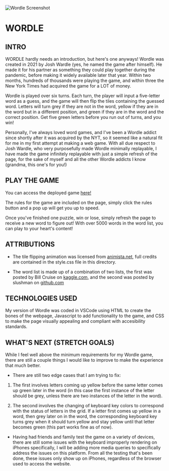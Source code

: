 ![Wordle Screenshot](https://imgur.com/IfGB7a9)

# WORDLE

## INTRO
WORDLE hardly needs an introduction, but here's one anyways! Wordle was created in 2021 by Josh Wardle (yes, he named the game after himself). He made it for his partner as something they could play together during the pandemic, before making it widely available later that year. Within two months, hundreds of thousands were playing the game, and within three the New York Times had acquired the game for a LOT of money.

Wordle is played over six turns. Each turn, the player will input a five-letter word as a guess, and the game will then flip the tiles containing the guessed word. Letters will turn grey if they are not in the word, yellow if they are in the word but in a different position, and green if they are in the word and the correct position. Get five green letters before you run out of turns, and you win!

Personally, I've always loved word games, and I've been a Wordle addict since shortly after it was acquired by the NYT, so it seemed like a natural fit for me in my first attempt at making a web game. With all due respect to Josh Wardle, who very purposefully made Wordle minimally replayable, I have made the game infinitely replayable with just a simple refresh of the page, for the sake of myself and all the other Wordle addicts I know (grandma, this one's for you!)

## PLAY THE GAME
You can access the deployed game [here!](https://tnleibel.github.io/wordle-game-project/)

The rules for the game are included on the page, simply click the rules button and a pop up will get you up to speed.

Once you've finished one puzzle, win or lose, simply refresh the page to receive a new word to figure out! With over 5000 words in the word list, you can play to your heart's content!

## ATTRIBUTIONS

- The tile flipping animation was licensed from [animista.net](https://animista.net/play/basic/flip/flip-horizontal-top), full credits are contained in the style.css file in this directory.

- The word list is made up of a combination of two lists, the first was posted by Bill Cruise on [kaggle.com](https://www.kaggle.com/datasets/bcruise/wordle-valid-words?select=valid_solutions.csv), and the second was posted by slushman on [github.com](https://gist.github.com/slushman/34e60d6bc479ac8fc698df8c226e4264)

## TECHNOLOGIES USED

My version of Wordle was coded in VSCode using HTML to create the bones of the webpage, Javascript to add functionality to the game, and CSS to make the page visually appealing and compliant with accesibility standards.

## WHAT'S NEXT (STRETCH GOALS)

While I feel well above the minimum requirements for my Wordle game, there are still a couple things I would like to improve to make the experience that much better.

- There are still two edge cases that I am trying to fix: 

1. The first involves letters coming up yellow before the same letter comes up green later in the word (in this case the first instance of the letter should be grey, unless there are two instances of the letter in the word).

2. The second involves the changing of keyboard key colors to correspond with the status of letters in the grid. If a letter first comes up yellow in a word, then grey later on in the word, the corresponding keyboard key turns grey when it should turn yellow and stay yellow until that letter becomes green (this part works fine as of now).

- Having had friends and family test the game on a variety of devices, there are still some issues with the keyboard improperly rendering on iPhones specifically, I will be adding more media queries to specifically address the issues on this platform. From all the testing that's been done, these issues only show up on iPhones, regardless of the browser used to access the website.